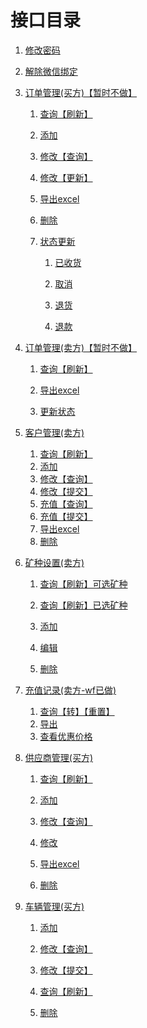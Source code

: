 # 接口目录

1. [修改密码](modifyPwd.md)

2. [ 解除微信绑定](userRemoveOpenId.md)

3. [ 订单管理(买方)【暂时不做】](order-buy/README.md)

   1. [查询【刷新】](order-buy/order.md)

   2. [添加](order-buy/save.md)

   3. [修改【查询】](order-buy/orderEdit.md)

   4. [修改【更新】](order-buy/save.md)

   5. [导出excel]()

   6. [删除]()

   7. [状态更新](order-buy/README.md)

      1. [已收货]()

      2. [取消]()

      3. [退货]()

      4. [退款]()

      

4. [ 订单管理(卖方)【暂时不做】](order-sell/README.md)

   1. [ 查询【刷新】](order-sell/order2.md)

   2. [ 导出excel](order-sell/exportExcel2.md)

   3. [ 更新状态](order-sell/recvEntUpdate1.md)

5. [客户管理(卖方)](crm-sell/README.md)
   1. [查询【刷新】](crm-sell/list.md)
   2. [添加](crm-sell/receiveEntsave.md)
   3. [修改【查询】](crm-sell/receiveEntEdit.md)
   4. [修改【提交】](crm-sell/receiveEntsave.md)
   5. [充值【查询】](crm-sell/chongzhi.md)
   6. [充值【提交】](crm-sell/addchongzhisave2.md)
   7. [导出excel](crm-sell/exportOutStationExcel.md)
   8. [删除](crm-sell/receiveEntdelect.md)

6. [ 矿种设置(卖方)](minaset-sell/README.md)

   1. [查询【刷新】可选矿种](minaset-sell/getuser.md)

   2. [查询【刷新】已选矿种](minaset-sell/getTouser.md)

   3. [添加](minaset-sell/addmass.md)

   4. [编辑](minaset-sell/updateMassger.md)

   5. [删除](minaset-sell/delmass.md)

7. [充值记录(卖方-wf已做)](charge-sell/README.md)
   1. [查询【转】【重置】](charge-sell/querymass.md)
   2. [导出](charge-sell/exportOutStationExcel.md)
   3. [查看优惠价格](charge-sell/README.md)

8. [供应商管理(买方)](supplier-buy/README.md)

   1. [查询【刷新】](supplier-buy/list.md)

   2. [添加](supplier-buy/add.md)

   3. [修改【查询】](supplier-buy/updateQuery.md)

   4. [修改](supplier-buy/add.md)

   5. [导出excel](supplier-buy/exportExcel.md)

   6. [删除](supplier-buy/delete.md)

      

9. [车辆管理(买方)](cars-buy/README.md)

   1. [添加](cars-buy/save.md)

   2. [修改【查询】](cars-buy/editQuery.md)

   3. [修改【提交】](cars-buy/save.md)

   4. [查询【刷新】](cars-buy/list.md)

   5. [删除](cars-buy/bathDelByIds.md)

      

